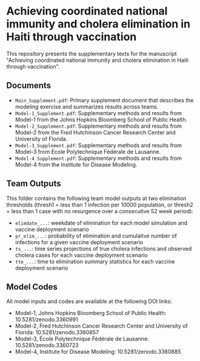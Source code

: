 # Achieving coordinated national immunity and cholera elimination in Haiti through vaccination

This repository presents the supplementary texts for the manuscript "Achieving coordinated national immunity and cholera elimination in Haiti through vaccination".

## Documents
* `Main_Supplement.pdf`: Primary supplement document that describes the modeling exercise and summarizes results across teams.
* `Model-1_Supplement.pdf`: Supplementary methods and results from Model-1 from the Johns Hopkins Bloomberg School of Public Health.
* `Model-2_Supplement.pdf`: Supplementary methods and results from Model-2 from the Fred Hutchinson Cancer Research Center and University of Florida.
* `Model-3_Supplement.pdf`: Supplementary methods and results from Model-3 from Ecole Polytechnique Fédérale de Lausanne.
* `Model-4 Supplement.pdf`: Supplementary methods and results from Model-4 from the Institute for Disease Modeling.

## Team Outputs
This folder contains the following team model outputs at two elimination thresholds (thresh1 = less than 1 infection per 10000 population, or thresh2 = less than 1 case with no resurgence over a consecutive 52 week period):
* `elimdate_...`: weekdate of elimination for each model simulation and vaccine deployment scenario
* `pr_elim_...`: probability of elimination and cumulative number of infections for a given vaccine deployment scenario
* `ts_...`: time series projections of true cholera infections and observed cholera cases for each vaccine deployment scenario
* `tte_...`: time to elimination summary statistics for each vaccine deployment scenario

## Model Codes
All model inputs and codes are available at the following DOI links:
* Model-1, Johns Hopkins Bloomberg School of Public Health: 10.5281/zenodo.3360991
* Model-2, Fred Hutchinson Cancer Research Center and University of Florida: 10.5281/zenodo.3360857
* Model-3, École Polytechnique Fédérale de Lausanne: 10.5281/zenodo.3360723
* Model-4, Institute for Disease Modeling: 10.5281/zenodo.3360885